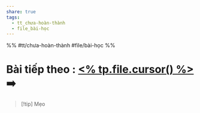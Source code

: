 ```yaml
---
share: true
tags:
  - tt_chưa-hoàn-thành
  - file_bài-học
---
```


%%
#tt/chưa-hoàn-thành
#file/bài-học
%%
# Bài tiếp theo : [<% tp.file.cursor() %>](%3C%25%20tp.file.cursor()%20%25%3E.md#) ➡️

> [!tip] Mẹo

